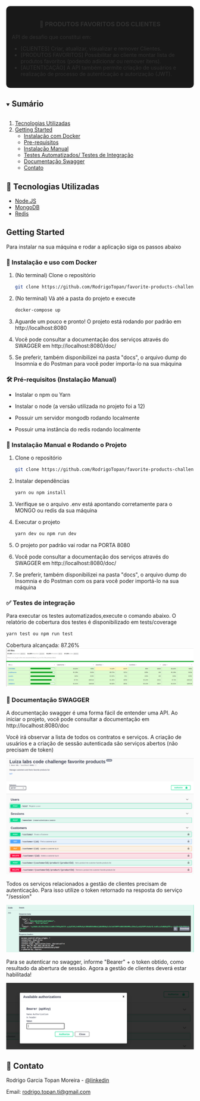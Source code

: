 <div style="background-color: #000; border-radius: 10px; padding: 15px; opacity: 0.9">
<p align="center">
  <h3 align="center">&#129309; PRODUTOS FAVORITOS DOS CLIENTES</h3>

  <p align="justify">
    API de desafio que constitui em:<br>
    <ul>
    <li>[CLIENTES] Criar, atualizar, visualizar e remover ​Clientes.</li>
    <li>[PRODUTOS FAVORITOS] Possibilitar ao cliente montar lista de produtos favoritos (podendo adicionar ou remover itens). </li>
    <li>[AUTENTICAÇÃO] A API também permite criação de usuários e realização de processo de autenticação e autorização (JWT).</li>
    <ul>
  </p>
</p>
</div>


<!-- TABLE OF CONTENTS -->
<details open="open">
  <summary><h2 style="display: inline-block">Sumário</h2></summary>
  <ol>
    <li><a href="#tech">Tecnologias Utilizadas</a></li>
    <li>
      <a href="#getting-started">Getting Started</a>
      <ul>
        <li><a href="#docker-installation">Instalação com Docker</a></li>
        <li><a href="#prerequisites">Pre-requisitos</a></li>
        <li><a href="#installation">Instalação Manual</a></li>
        <li><a href="#tests">Testes Automatizados/ Testes de Integração</a></li>
        <li><a href="#swagger">Documentação Swagger</a></li>
        <li><a href="#contact">Contato</a></li>
      </ul>
    </li>
  </ol>
</details>



<div id="tech"></div>

## &#128190; Tecnologias Utilizadas

* [Node.JS](https://nodejs.org/en/)
* [MongoDB](https://www.mongodb.com/)
* [Redis](https://redis.io/)



<div id="getting-started"></div>

## Getting Started

Para instalar na sua máquina e rodar a aplicação siga os passos abaixo


<div id="docker-installation"></div>

### &#128051; Instalação e uso com Docker

1. (No terminal) Clone o repositório
   ```sh
   git clone https://github.com/RodrigoTopan/favorite-products-challenge
   ```

2. (No terminal) Vá até a pasta do projeto e execute
   ```sh
   docker-compose up
   ```

4. Aguarde um pouco e pronto! O projeto está rodando por padrão em http://localhost:8080

5. Você pode consultar a documentação dos serviços através do SWAGGER em http://localhost:8080/doc/

6. Se preferir, também disponibilizei na pasta "docs", o arquivo dump do Insomnia e do Postman para você poder importa-lo na sua máquina

<div id="prerequisites"></div>

### &#128736; Pré-requisitos (Instalação Manual)

* Instalar o npm ou Yarn

* Instalar o node (a versão utilizada no projeto foi a 12)

* Possuir um servidor mongodb rodando localmente

* Possuir uma instância do redis rodando localmente

<div id="installation"></div>

### &#128640; Instalação Manual e Rodando o Projeto

1. Clone o repositório
   ```sh
   git clone https://github.com/RodrigoTopan/favorite-products-challenge
   ```
2. Instalar dependências
   ```sh
   yarn ou npm install
   ```

3. Verifique se o arquivo .env está apontando corretamente para o MONGO ou redis da sua máquina

4. Executar o projeto
   ```sh
   yarn dev ou npm run dev
   ```

5. O projeto por padrão vai rodar na PORTA 8080

6. Você pode consultar a documentação dos serviços através do SWAGGER em http://localhost:8080/doc/

7. Se preferir, também disponibilizei na pasta "docs", o arquivo dump do Insomnia e do Postman com os para você poder importá-lo na sua máquina


<div id="tests"></div>

### &#9989; Testes de integração


Para executar os testes automatizados,execute o comando abaixo. O relatório de cobertura dos testes é disponibilizado em tests/coverage
   ```sh
   yarn test ou npm run test
   ```
Cobertura alcançada: 87.26%
![Coverage](/assets/coverage.png)

<div id="swagger"></div>

### &#128196; Documentação SWAGGER


A documentação swagger é uma forma fácil de entender uma API. Ao iniciar o projeto, você pode consultar a documentação em http://localhost:8080/doc

Você irá observar a lista de todos os contratos e serviços. A criação de usuários e a criação de sessão autenticada são serviços abertos (não precisam de token)

![Swagger](/assets/swagger.png)

Todos os serviços relacionados a gestão de clientes precisam de autenticação. Para isso utilize o token retornado na resposta do serviço "/session"

![JWT](/assets/jwt.png)

Para se autenticar no swagger, informe "Bearer" + o token obtido, como resultado da abertura de sessão. Agora a gestão de clientes deverá estar habilitada!

![AUTHENTICATION](/assets/authenticate.png)


<div id="contact"></div>

## &#128406; Contato

Rodrigo Garcia Topan Moreira - [@linkedin](https://www.linkedin.com/in/rodrigotopan)

Email: rodrigo.topan.ti@gmail.com
